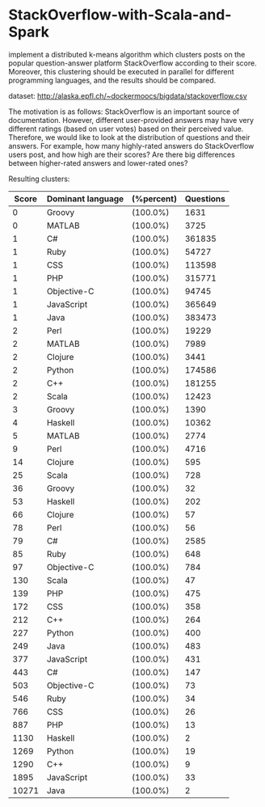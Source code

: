# StackOverflow-with-Scala-and-Spark
implement a distributed k-means algorithm which clusters posts on the popular question-answer platform StackOverflow according to their score. Moreover, this clustering should be executed in parallel for different programming languages, and the results should be compared.

dataset: http://alaska.epfl.ch/~dockermoocs/bigdata/stackoverflow.csv

The motivation is as follows: StackOverflow is an important source of documentation. However, different user-provided answers may have very different ratings (based on user votes) based on their perceived value. Therefore, we would like to look at the distribution of questions and their answers. For example, how many highly-rated answers do StackOverflow users post, and how high are their scores? Are there big differences between higher-rated answers and lower-rated ones?

Resulting clusters:

|   Score | Dominant language | (%percent) | Questions |
| ------- | ----------------- | ---------- | --------- |
|       0 | Groovy            | (100.0%)   |      1631 |
|       0 | MATLAB            | (100.0%)   |      3725 |
|       1 | C#                | (100.0%)   |    361835 |
|       1 | Ruby              | (100.0%)   |     54727 |
|       1 | CSS               | (100.0%)   |    113598 |
|       1 | PHP               | (100.0%)   |    315771 |
|       1 | Objective-C       | (100.0%)   |     94745 |
|       1 | JavaScript        | (100.0%)   |    365649 |
|       1 | Java              | (100.0%)   |    383473 |
|       2 | Perl              | (100.0%)   |     19229 |
|       2 | MATLAB            | (100.0%)   |      7989 |
|       2 | Clojure           | (100.0%)   |      3441 |
|       2 | Python            | (100.0%)   |    174586 |
|       2 | C++               | (100.0%)   |    181255 |
|       2 | Scala             | (100.0%)   |     12423 |
|       3 | Groovy            | (100.0%)   |      1390 |
|       4 | Haskell           | (100.0%)   |     10362 |
|       5 | MATLAB            | (100.0%)   |      2774 |
|       9 | Perl              | (100.0%)   |      4716 |
|      14 | Clojure           | (100.0%)   |       595 |
|      25 | Scala             | (100.0%)   |       728 |
|      36 | Groovy            | (100.0%)   |        32 |
|      53 | Haskell           | (100.0%)   |       202 |
|      66 | Clojure           | (100.0%)   |        57 |
|      78 | Perl              | (100.0%)   |        56 |
|      79 | C#                | (100.0%)   |      2585 |
|      85 | Ruby              | (100.0%)   |       648 |
|      97 | Objective-C       | (100.0%)   |       784 |
|     130 | Scala             | (100.0%)   |        47 |
|     139 | PHP               | (100.0%)   |       475 |
|     172 | CSS               | (100.0%)   |       358 |
|     212 | C++               | (100.0%)   |       264 |
|     227 | Python            | (100.0%)   |       400 |
|     249 | Java              | (100.0%)   |       483 |
|     377 | JavaScript        | (100.0%)   |       431 |
|     443 | C#                | (100.0%)   |       147 |
|     503 | Objective-C       | (100.0%)   |        73 |
|     546 | Ruby              | (100.0%)   |        34 |
|     766 | CSS               | (100.0%)   |        26 |
|     887 | PHP               | (100.0%)   |        13 |
|    1130 | Haskell           | (100.0%)   |         2 |
|    1269 | Python            | (100.0%)   |        19 |
|    1290 | C++               | (100.0%)   |         9 |
|    1895 | JavaScript        | (100.0%)   |        33 |
|   10271 | Java              | (100.0%)   |         2 |
